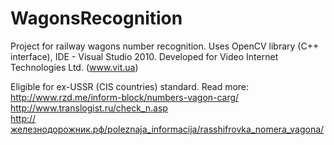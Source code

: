 WagonsRecognition
=================

Project for railway wagons number recognition. Uses OpenCV library (C++ interface), IDE - Visual Studio 2010.
Developed for Video Internet Technologies Ltd. (www.vit.ua)

Eligible for ex-USSR (CIS countries) standard. 
Read more:<br/>
http://www.rzd.me/inform-block/numbers-vagon-carg/ <br/>
http://www.translogist.ru/check_n.asp <br/>
http://железнодорожник.рф/poleznaja_informacija/rasshifrovka_nomera_vagona/ <br/>
